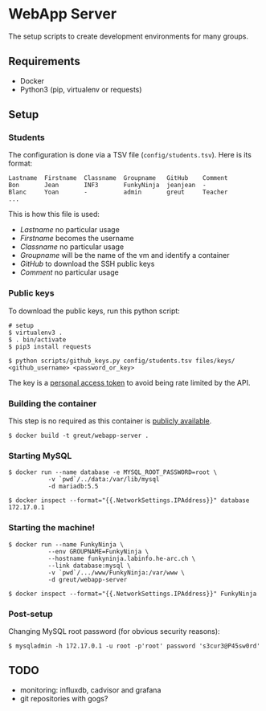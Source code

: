 # WebApp Server

The setup scripts to create development environments for many groups.

## Requirements

 * Docker
 * Python3 (pip, virtualenv or requests)

## Setup

### Students

The configuration is done via a TSV file (`config/students.tsv`). Here is its
format:

```csv
Lastname  Firstname  Classname  Groupname   GitHub    Comment
Bon       Jean       INF3       FunkyNinja  jeanjean  -
Blanc     Yoan       -          admin       greut     Teacher
...
```

This is how this file is used:

* *Lastname* no particular usage
* *Firstname* becomes the username
* *Classname* no particular usage
* *Groupname* will be the name of the vm and identify a container
* *GitHub* to download the SSH public keys
* *Comment* no particular usage

### Public keys

To download the public keys, run this python script:

```shell
# setup
$ virtualenv3 .
$ . bin/activate
$ pip3 install requests

$ python scripts/github_keys.py config/students.tsv files/keys/ <github_username> <password_or_key>
```

The key is a [personal access token](https://github.com/settings/tokens) to
avoid being rate limited by the API.

### Building the container

This step is no required as this container is [publicly
available](https://hub.docker.com/r/greut/webapp-server/).

```
$ docker build -t greut/webapp-server .
```

### Starting MySQL

```shell
$ docker run --name database -e MYSQL_ROOT_PASSWORD=root \
           -v `pwd`/../data:/var/lib/mysql
           -d mariadb:5.5

$ docker inspect --format="{{.NetworkSettings.IPAddress}}" database
172.17.0.1
```

### Starting the machine!

```shell
$ docker run --name FunkyNinja \
           --env GROUPNAME=FunkyNinja \
           --hostname funkyninja.labinfo.he-arc.ch \
           --link database:mysql \
           -v `pwd`/.../www/FunkyNinja:/var/www \
           -d greut/webapp-server

$ docker inspect --format="{{.NetworkSettings.IPAddress}}" FunkyNinja
```

### Post-setup

Changing MySQL root password (for obvious security reasons):

```shell
$ mysqladmin -h 172.17.0.1 -u root -p'root' password 's3cur3@P45sw0rd'
```

## TODO

 * monitoring: influxdb, cadvisor and grafana
 * git repositories with gogs?
